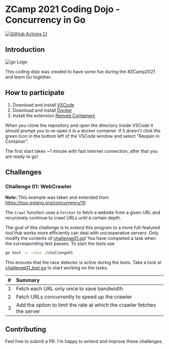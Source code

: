 # ZCamp 2021 Coding Dojo - Concurrency in Go

[![GitHub Actions CI](https://github.com/fasmat/go-dojo/actions/workflows/main.yml/badge.svg)](https://github.com/fasmat/go-dojo/actions/workflows/main.yml)

## Introduction

![go Logo](https://upload.wikimedia.org/wikipedia/commons/thumb/0/05/Go_Logo_Blue.svg/1920px-Go_Logo_Blue.svg.png)

This coding dojo was created to have some fun during the #ZCamp2021 and learn Go together.

## How to participate

1. Download and install [VSCode](https://code.visualstudio.com/)
2. Download and install [Docker](https://www.docker.com/)
3. Install the extension [Remote Containers](https://marketplace.visualstudio.com/items?itemName=ms-vscode-remote.remote-containers)

When you clone the repository and open the directory inside VSCode it should prompt you to re-open it in a docker container. If it doesn't
click the green Icon in the bottom left of the VSCode window and select "Reopen in Container".

The first start takes ~1 minute with fast internet connection, after that you are ready to go!

## Challenges

### Challenge 01: WebCrawler

**Note:** This example was taken and extended from <https://tour.golang.org/concurrency/10>

The ``Crawl`` function uses a ``Fetcher`` to fetch a website from a given URL and recursively continue to crawl URLs until a certain depth.

The goal of this challenge is to extend this program to a more full-featured tool that works more efficiently can deal with uncooperative servers. Only modify
the contents of [challenge01.go](challenge01/challenge01.go)! You have completed a task when the corresponding test passes. To start the tests use

```bash
go test -v -race ./challenge01
```

This ensures that the race detector is active during the tests. Take a look at [challenge01_test.go](challenge01/challenge01_test.go) to start working on the
tasks.

|#|Summary|
|-|:--------|
|1|Fetch each URL only once to save bandwidth|
|2|Fetch URLs concurrently to speed up the crawler|
|3|Add the option to limit the rate at which the crawler fetches the server|

## Contributing

Feel free to submit a PR. I'm happy to extend and improve these challenges.
